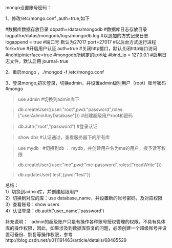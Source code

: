 mongo设置账号密码：

1、修改/etc/mongo.conf  ,auth=true,如下

#数据库数据存放目录
dbpath=/datas/mongodb
#数据库日志存放目录
logpath=/datas/mongodb/logs/mongodb.log 
#以追加的方式记录日志
logappend = true
#端口号 默认为27017
port=27017 
#以后台方式运行进程
fork=true 
 #开启用户认证
auth=true
#关闭http接口，默认关闭http端口访问
#nohttpinterface=true
#mongodb所绑定的ip地址
#bind_ip = 127.0.0.1 
#启用日志文件，默认启用
journal=true 


2、重启mongo ，./mongod -f /etc/mongo.conf


3、登录mongo,初次登录，切换admin，并设置admin级别用户（root）账号密码
#mongo

>use admin  #切换到admin库下

>db.createUser({user:"root",pwd:"password",roles:["userAdminAnyDatabase"]})   #创建超级用户root和密码

> db.auth("root","password")    #登录认证

>show dbs    #认证通过，查看服务器下的所有库

>use mydb    #切换到db ： mydb，并创建用户名为me的用户，授予读写权限

>db.createUser({user:"me",pwd:"me-password",roles:["readWrite"]})

>db.updateUser('test',{pwd:"test"})  

总结：  
1）切换到admin库，并创建超级用户  
2）切换到对应的库：use database_name，并设置新的账号密码，及对应权限  
3）查看账号：show users  
4）认证登录：db.auth('user_name','password')

补充说明：  
admin的超级账户只是有操作各种账号授权管理的权限，不具有具体库的操作权限，因此，如果涉及到数据库恢复的问题，必须创建一个超级账号并设置可备份、恢复等操作权限，参考http://blog.csdn.net/u011191463/article/details/68485529



